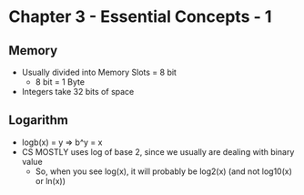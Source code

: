 # Chapter 3 - Essential Concepts - 1

## Memory
  * Usually divided into Memory Slots = 8 bit
    * 8 bit = 1 Byte
  * Integers take 32 bits of space

## Logarithm
  * logb(x) = y   =>   b^y = x
  * CS MOSTLY uses log of base 2, since we usually are dealing with binary value
    * So, when you see log(x), it will probably be log2(x) (and not log10(x) or ln(x))